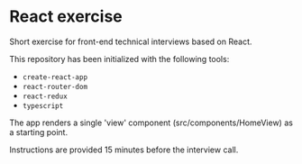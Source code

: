 # React exercise
Short exercise for front-end technical interviews based on React.

This repository has been initialized with the following tools:

* `create-react-app`
* `react-router-dom`
* `react-redux`
* `typescript`

The app renders a single 'view' component (src/components/HomeView) as a starting point.

Instructions are provided 15 minutes before the interview call.
